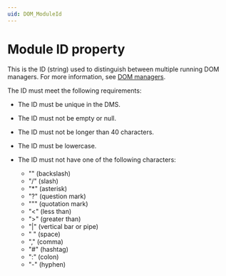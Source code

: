 ```yaml
---
uid: DOM_ModuleId
---
```


# Module ID property

This is the ID (string) used to distinguish between multiple running DOM managers. For more information, see [DOM managers](xref:DOM_managers).

The ID must meet the following requirements:

- The ID must be unique in the DMS.

- The ID must not be empty or null.

- The ID must not be longer than 40 characters.

- The ID must be lowercase.

- The ID must not have one of the following characters:

  - "\" (backslash)
  - "/" (slash)
  - "*" (asterisk)
  - "?" (question mark)
  - """ (quotation mark)
  - "<" (less than)
  - ">" (greater than)
  - "|" (vertical bar or pipe)
  - " " (space)
  - "," (comma)
  - "#" (hashtag)
  - ":" (colon)
  - "-" (hyphen)
